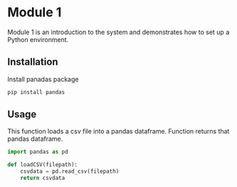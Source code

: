 # Module 1

Module 1 is an introduction to the system and demonstrates how to set up a Python environment.

## Installation

Install panadas package

```bash
pip install pandas
```

## Usage

This function loads a csv file into a pandas dataframe. Function returns that pandas dataframe.

```python
import pandas as pd

def loadCSV(filepath):
    csvdata = pd.read_csv(filepath)
    return csvdata
```